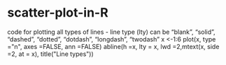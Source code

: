 # scatter-plot-in-R
code for plotting all types of lines - line type (lty) can be “blank”, “solid”, “dashed”, “dotted”, “dotdash”, “longdash”, “twodash” 
x <-1:6
plot(x, type ="n", axes =FALSE, ann =FALSE)
abline(h =x, lty = x, lwd =2,mtext(x, side =2, at = x),
title("Line types"))

